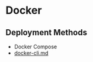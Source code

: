# Docker

## Deployment Methods

* Docker Compose
* [docker-cli.md](../../../self-hosted-installation-guides/docker/docker-cli.md "mention")
